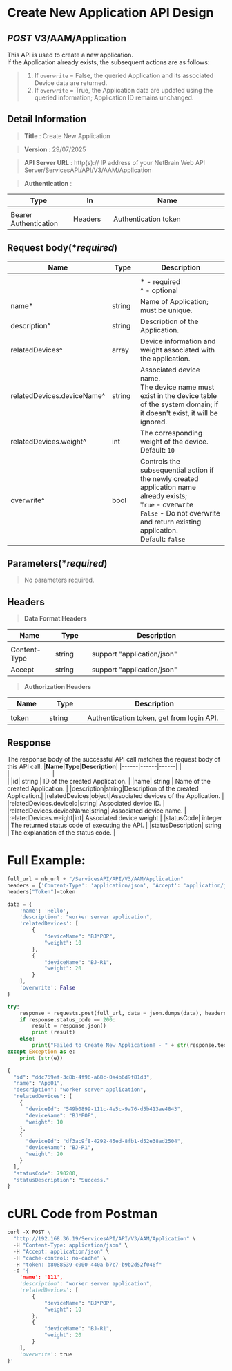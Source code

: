 
# Create New Application API Design

## ***POST*** V3/AAM/Application
This API is used to create a new application. <br>
If the Application already exists, the subsequent actions are as follows: <br>
> 1. If `overwrite` = False, the queried Application and its associated Device data are returned.
> 2. If `overwrite` = True, the Application data are updated using the queried information; Application ID remains unchanged.

## Detail Information

> **Title** : Create New Application<br>

> **Version** : 29/07/2025

> **API Server URL** : http(s):// IP address of your NetBrain Web API Server/ServicesAPI/API/V3/AAM/Application

> **Authentication** : 

|**Type**|**In**|**Name**|
|------|------|------|
|<img width=100/>|<img width=100/>|<img width=500/>|
|Bearer Authentication| Headers | Authentication token | 

## Request body(****required***)

|**Name**|**Type**|**Description**|
|------|------|------|
|<img width=100/>|<img width=100/>|<img width=500/>|
|||* - required<br />^ - optional|
|name*|string| Name of Application; must be unique. |
|description^|string|Description of the Application.|
|relatedDevices^|array|Device information and weight associated with the application. |
|relatedDevices.deviceName^|string| Associated device name. <br>The device name must exist in the device table of the system domain; if it doesn't exist, it will be ignored. |
|relatedDevices.weight^|int| The corresponding weight of the device. <br> Default: `10` |
|overwrite^|bool| Controls the subsequential action if the newly created application name already exists; <br> `True` - overwrite <br> `False` - Do not overwrite and return existing application. <br> Default: `false`|

## Parameters(****required***)
>No parameters required.


## Headers

> **Data Format Headers**

|**Name**|**Type**|**Description**|
|------|------|------|
|<img width=100/>|<img width=100/>|<img width=500/>|
| Content-Type | string  | support "application/json" |
| Accept | string  | support "application/json" |

> **Authorization Headers**

|**Name**|**Type**|**Description**|
|------|------|------|
|<img width=100/>|<img width=100/>|<img width=500/>|
| token | string  | Authentication token, get from login API. |

## Response
The response body of the successful API call matches the request body of this API call.
|**Name**|**Type**|**Description**|
|------|------|------|
|<img width=100/>|<img width=100/>|<img width=500/>|
|id| string | ID of the created Application.  |
|name| string | Name of the created Application.  |
|description|string|Description of the created Application.|
|relatedDevices|object|Associated devices of the Application. |
|relatedDevices.deviceId|string| Associated device ID. |
|relatedDevices.deviceName|string| Associated device name. |
|relatedDevices.weight|int| Associated device weight.|
|statusCode| integer | The returned status code of executing the API.  |
|statusDescription| string | The explanation of the status code.  |


# Full Example:

```python
full_url = nb_url + "/ServicesAPI/API/V3/AAM/Application"
headers = {'Content-Type': 'application/json', 'Accept': 'application/json'}
headers["Token"]=token

data = {
    'name': 'Hello',
    'description': "worker server application",
    'relatedDevices': [
        {
            "deviceName": "BJ*POP",
            "weight": 10
        },
        {
            "deviceName": "BJ-R1",
            "weight": 20
        }
    ],
    'overwrite': False
}

try:
    response = requests.post(full_url, data = json.dumps(data), headers = headers, verify = False)
    if response.status_code == 200:
        result = response.json()
        print (result)
    else:
        print("Failed to Create New Application! - " + str(response.text))
except Exception as e:
    print (str(e))  
```
```python
{
  "id": "ddc769ef-3c8b-4f96-a68c-0a4b6d9f81d3",
  "name": "App01",
  "description": "worker server application",
  "relatedDevices": [
    {
      "deviceId": "549b0899-111c-4e5c-9a76-d5b413ae4843",
      "deviceName": "BJ*POP",
      "weight": 10
    },
    {
      "deviceId": "df3ac9f8-4292-45ed-8fb1-d52e38ad2504",
      "deviceName": "BJ-R1",
      "weight": 20
    }
  ],
  "statusCode": 790200,
  "statusDescription": "Success."
}
```
# cURL Code from Postman

```python
curl -X POST \
  "http://192.168.36.19/ServicesAPI/API/V3/AAM/Application" \
  -H "Content-Type: application/json" \
  -H "Accept: application/json" \
  -H "cache-control: no-cache" \
  -H "token: b8088539-c000-440a-b7c7-b9b2d52f046f"
  -d '{
    'name': '111',
    'description': "worker server application",
    'relatedDevices': [
        {
            "deviceName": "BJ*POP",
            "weight": 10
        },
        {
            "deviceName": "BJ-R1",
            "weight": 20
        }
    ],
    'overwrite': true
}'
```
